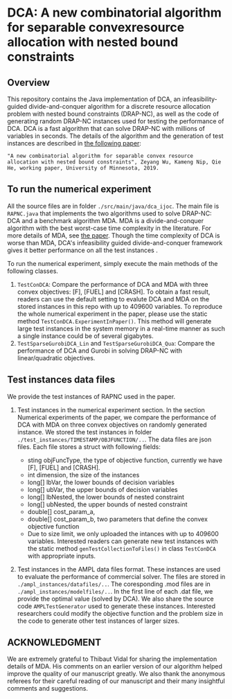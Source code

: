 # DCA: A new combinatorial algorithm for separable convexresource allocation with nested bound constraints

## Overview 
This repository contains the Java implementation of DCA, an infeasibility-guided divide-and-conquer algorithm for a discrete resource allocation problem with nested bound constraints (DRAP-NC), as well as the code of generating random DRAP-NC instances used for testing the performance of DCA. DCA is a fast algorithm that can solve DRAP-NC with millions of variables in seconds. The details of the algorithm and the generation of test instances are described in [the following paper](http://www.optimization-online.org/DB_FILE/2018/11/6902.pdf):

	"A new combinatorial algorithm for separable convex resource allocation with nested bound constraints", Zeyang Wu, Kameng Nip, Qie He, working paper, University of Minnesota, 2019.

## To run the numerical experiment
All the source files are in folder `./src/main/java/dca_ijoc`. The main file is `RAPNC.java` that implements the two algorithms used to solve DRAP-NC: DCA and a benchmark algorithm MDA. MDA is a divide-and-conquer algorithm with the best worst-case time complexity in the literature. For more details of MDA, see [the paper](https://arxiv.org/abs/1703.01484). Though the time complexity of DCA is worse than MDA, DCA's infeasibility guided divide-and-conquer framework gives it better performance on all the test instances
.

To run the numerical experiment, simply execute the main methods of the following classes. 
1. `TestConDCA`: Compare the performance of DCA and MDA with three convex objectives: [F], [FUEL] and [CRASH]. To obtain a fast result, readers can use the default setting to evalute DCA and MDA on the stored instances in this repo with up to 409600 variables. To reproduce the whole numerical experiment in the paper, please use the static method `TestConDCA.ExperimentInPaper()`. This method will generate large test instances in the system memory in a real-time manner as such a single instance could be of several gigabytes. 
2. `TestSparseGurobiDCA_Lin` and `TestSparseGurobiDCA_Qua`: Compare the performance of DCA and Gurobi in solving DRAP-NC with linear/quadratic objectives. 
	
## Test instances data files
We provide the test instances of RAPNC used in the paper. 
1. Test instances in the numerical experiment section. In the section Numerical experiments of the paper, we compare the performance of DCA with MDA on three convex objectives on randomly generated instance. We stored the test instances in folder `./test_instances/TIMESTAMP/OBJFUNCTION/..`. The data files are json files. Each file stores a struct with following fields: 
	- sting objFuncType, the type of objective function, currently we have [F], [FUEL] and [CRASH].
	- int dimension, the size of the instances
	- long[] lbVar, the lower bounds of decision variables
	- long[] ubVar, the upper bounds of decision variables
	- long[] lbNested, the lower bounds of nested constraint
	- long[] ubNested, the upper bounds of nested constraint
	- double[] cost_param_a, 
	- double[] cost_param_b, two parameters that define the convex objective function
	- Due to size limit, we only uploaded the intances with up to 409600 variables. Interested readers can generate new test instances with the static method `genTestCollectionToFiles()` in class `TestConDCA` with appropriate inputs.
	
2. Test instances in the AMPL data files format. These instances are used to evaluate the performance of commercial solver. The files are stored in `./ampl_instances/datafiles/..`. The coresponding .mod files are in `./ampl_instances/modelfiles/..`. In the first line of each .dat file, we provide the optimal value (solved by DCA). We also share the source code `AMPLTestGenerator` used to generate these instances. Interested researchers could modify the objective function and the problem size in the code to generate other test instances of larger sizes. 

## ACKNOWLEDGMENT

We are extremely grateful to Thibaut Vidal for sharing the implementation details of MDA. His comments on an earlier version of our algorithm helped improve the quality of our manuscript greatly. We also thank the anonymous referees for their careful reading of our manuscript and their many insightful comments and suggestions.
